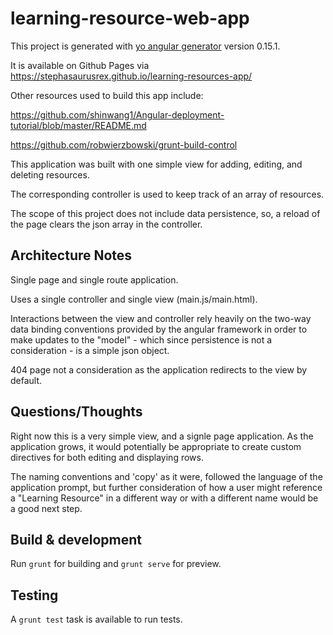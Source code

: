 # learning-resource-web-app

This project is generated with [yo angular generator](https://github.com/yeoman/generator-angular)
version 0.15.1.

It is available on Github Pages via https://stephasaurusrex.github.io/learning-resources-app/

Other resources used to build this app include:

https://github.com/shinwang1/Angular-deployment-tutorial/blob/master/README.md

https://github.com/robwierzbowski/grunt-build-control

This application was built with one simple view for adding, editing, and deleting resources.
 
The corresponding controller is used to keep track of an array of resources. 

The scope of this project does not include data persistence, so, a reload of the page clears the json array in the controller. 

## Architecture Notes

Single page and single route application. 

Uses a single controller and single view (main.js/main.html).

Interactions between the view and controller rely heavily on the two-way data binding conventions provided by the angular framework in order to make updates to the "model" - which since persistence is not a consideration - is a simple json object.

404 page not a consideration as the application redirects to the view by default.

## Questions/Thoughts

Right now this is a very simple view, and a signle page application. As the application grows, it would potentially be appropriate to create custom directives for both editing and displaying rows.

The naming conventions and 'copy' as it were, followed the language of the application prompt, but further consideration of how a user might reference a "Learning Resource" in a different way or with a different name would be a good next step.

## Build & development

Run `grunt` for building and `grunt serve` for preview.

## Testing

A `grunt test` task is available to run tests.
